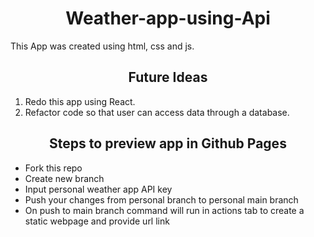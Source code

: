 <h1 align="center">Weather-app-using-Api </h1>

This App was created using html, css and js.


<h2 align="center">Future Ideas </h2>

1. Redo this app using React.
   <br>
2. Refactor code so that user can access data through a database.

<h2 align="center">Steps to preview app in Github Pages</h2>

- Fork this repo
- Create new branch
- Input personal weather app API key
- Push your changes from personal branch to personal main branch
- On push to main branch command will run in actions tab to create a static webpage and provide url link
